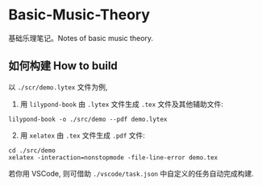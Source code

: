 # Basic-Music-Theory
基础乐理笔记。Notes of basic music theory.

## 如何构建 How to build
以 `./scr/demo.lytex` 文件为例,
1. 用 `lilypond-book` 由 `.lytex` 文件生成 `.tex` 文件及其他辅助文件:
```
lilypond-book -o ./src/demo --pdf demo.lytex
```
2. 用 `xelatex` 由 `.tex` 文件生成 `.pdf` 文件:
```
cd ./src/demo
xelatex -interaction=nonstopmode -file-line-error demo.tex
```

若你用 VSCode, 则可借助 `./vscode/task.json` 中自定义的任务自动完成构建.
